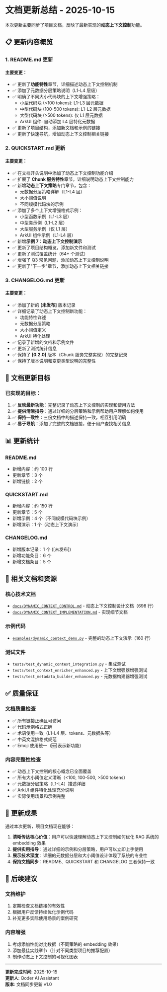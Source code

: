 # 文档更新总结 - 2025-10-15

本次更新主要同步了项目文档，反映了最新实现的**动态上下文控制**功能。

## 📋 更新内容概览

### 1. README.md 更新

#### 主要变更：
- ✅ 更新了**功能特性**章节，详细描述动态上下文控制机制
- ✅ 添加了元数据分层策略说明（L1-L4 层级）
- ✅ 明确了不同大小代码块的上下文增强策略：
  - 小型代码块 (<100 tokens): L1-L3 层元数据
  - 中型代码块 (100-500 tokens): L1-L2 层元数据
  - 大型代码块 (>500 tokens): 仅 L1 层元数据
  - ArkUI 组件: 自动添加 L4 层特化元数据
- ✅ 更新了项目结构，添加新文档和示例的链接
- ✅ 更新了快速导航，增加动态上下文控制相关链接

### 2. QUICKSTART.md 更新

#### 主要变更：
- ✅ 在文档开头说明中添加了动态上下文控制功能介绍
- ✅ 扩展了 **Chunk 服务特性**章节，详细说明动态上下文控制能力
- ✅ 新增**动态上下文策略**专门章节，包含：
  - 元数据分层策略详解（L1-L4 层）
  - 大小阈值说明
  - 不同规模代码块的示例
- ✅ 添加了多个上下文增强格式示例：
  - 小型函数示例（L1-L3 层）
  - 中型类示例（L1-L2 层）
  - 大型服务示例（仅 L1 层）
  - ArkUI 组件示例（L1-L4 层）
- ✅ 新增**示例 7：动态上下文控制演示**
- ✅ 更新了项目结构概览，添加新文件和测试
- ✅ 更新了测试覆盖统计（64+ 个测试）
- ✅ 增强了 Q3 常见问题，添加动态上下文控制说明
- ✅ 更新了"下一步"章节，添加动态上下文相关链接

### 3. CHANGELOG.md 更新

#### 主要变更：
- ✅ 添加了新的 **[未发布]** 版本记录
- ✅ 详细记录了动态上下文控制新功能：
  - 功能特性详述
  - 元数据分层策略
  - 大小阈值定义
  - ArkUI 特化处理
- ✅ 记录了新增的文档和示例文件
- ✅ 更新了测试统计信息
- ✅ 保持了 **[0.2.0]** 版本（Chunk 服务完整实现）的完整记录
- ✅ 保持了版本说明和变更类型说明的完整性

## 🎯 文档更新目标

### 已实现的目标：
1. ✅ **反映最新功能**：完整记录了动态上下文控制的实现和使用方法
2. ✅ **提供清晰指导**：通过详细的分层策略和示例帮助用户理解如何使用
3. ✅ **保持一致性**：三份文档中的描述保持一致，相互引用明确
4. ✅ **易于导航**：添加了完整的文档链接，便于用户查找相关信息

## 📊 更新统计

### README.md
- 新增内容：约 100 行
- 更新章节：3 个
- 新增链接：2 个

### QUICKSTART.md
- 新增内容：约 150 行
- 更新章节：5 个
- 新增示例：4 个（不同规模代码块示例）
- 新增演示：1 个（动态上下文演示）

### CHANGELOG.md
- 新增版本记录：1 个 ([未发布])
- 新增功能条目：6 个
- 新增文档条目：5 个

## 🔗 相关文档和资源

### 核心技术文档
- [`docs/DYNAMIC_CONTEXT_CONTROL.md`](docs/DYNAMIC_CONTEXT_CONTROL.md) - 动态上下文控制设计文档（698 行）
- [`docs/DYNAMIC_CONTEXT_IMPLEMENTATION.md`](docs/DYNAMIC_CONTEXT_IMPLEMENTATION.md) - 实现细节文档

### 示例代码
- [`examples/dynamic_context_demo.py`](examples/dynamic_context_demo.py) - 完整的动态上下文演示（160 行）

### 测试文件
- `tests/test_dynamic_context_integration.py` - 集成测试
- `tests/test_context_enricher_enhanced.py` - 上下文增强器增强测试
- `tests/test_metadata_builder_enhanced.py` - 元数据构建器增强测试

## ✅ 质量保证

### 文档质量检查
- ✅ 所有链接正确且可访问
- ✅ 代码示例格式正确
- ✅ 术语使用一致（L1-L4 层、tokens、元数据头等）
- ✅ 中英文混排格式规范
- ✅ Emoji 使用统一（🆕 表示新功能）

### 内容完整性检查
- ✅ 动态上下文控制的核心概念已全面覆盖
- ✅ 所有大小阈值定义清晰（<100, 100-500, >500 tokens）
- ✅ 元数据分层策略（L1-L4）描述详细
- ✅ ArkUI 组件特化处理充分说明
- ✅ 实际使用场景和示例完整

## 🎉 更新成果

通过本次更新，项目文档现在能够：

1. **清晰传达核心价值**：用户可以快速理解动态上下文控制如何优化 RAG 系统的 embedding 效果
2. **提供实用指导**：通过详细的示例和分层策略，用户可以立即上手使用
3. **展示技术深度**：详细的元数据分层和大小阈值设计体现了系统的专业性
4. **保持文档同步**：README、QUICKSTART 和 CHANGELOG 三者保持一致

## 📌 后续建议

### 文档维护
1. 定期检查文档链接的有效性
2. 根据用户反馈持续优化示例代码
3. 补充更多实际使用场景的案例研究

### 内容增强
1. 考虑添加性能对比数据（不同策略的 embedding 效果）
2. 添加最佳实践章节（针对不同类型项目的推荐配置）
3. 制作动态上下文控制的可视化图表

---

**更新完成时间**: 2025-10-15  
**更新人**: Qoder AI Assistant  
**版本**: 文档同步更新 v1.0

